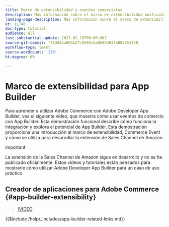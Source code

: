 ```yaml
---
title: Marco de extensibilidad y eventos comerciales
description: Más información sobre el marco de extensibilidad unificada y la tarde del comercio
landing-page-description: Más información sobre el marco de extensibilidad unificada y la tarde del comercio
kt: 11740
doc-type: tutorial
audience: all
last-substantial-update: 2023-02-16T00:00:00Z
source-git-commit: f78364ba093b27c9395cba0b99483fa803251f58
workflow-type: tm+mt
source-wordcount: '130'
ht-degree: 0%

---
```



# Marco de extensibilidad para App Builder

Para aprender a utilizar Adobe Commerce con Adobe Developer App Builder, vea el siguiente vídeo, que muestra cómo usar eventos de comercio con App Builder. Esta demostración funcional describe cómo funciona la integración y explora el potencial de App Builder. Esta demostración proporciona una introducción al marco de extensibilidad, Commerce Event y cómo se utiliza para desarrollar la extensión de Sales Channel de Amazon.

>[!IMPORTANT]
>
>La extensión de la Sales Channel de Amazon sigue en desarrollo y no se ha publicado oficialmente.  Estos vídeos y tutoriales están pensados para mostrarle cómo utilizar Adobe Developer App Builder para un caso de uso práctico.

## Creador de aplicaciones para Adobe Commerce {#app-builder-extensibility}

>[!VIDEO](https://video.tv.adobe.com/v/3413328)

{{$include /help/_includes/app-builder-related-links.md}}
